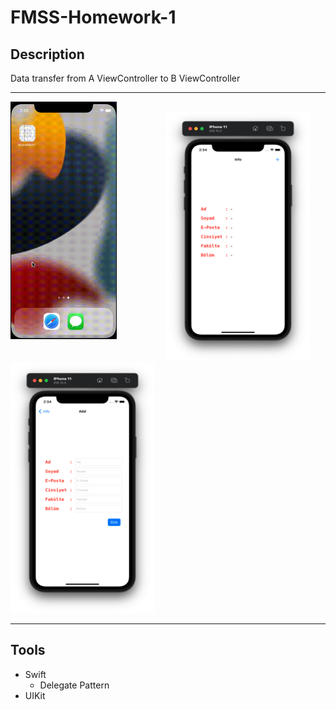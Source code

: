 # FMSS-Homework-1

## Description

Data transfer from A ViewController to B ViewController

---
<img style="margin-bottom: 35px" src="gif/App.gif" width="170px" height="380px"></img>
<img style="margin-left: 75px" src="images/1.png" width="230px" height="400px"></img>
<img src="images/2.png" width="230px" height="400px"></img>

---
## Tools
- Swift
    - Delegate Pattern
- UIKit

